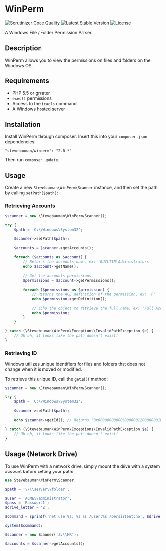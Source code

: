 # WinPerm

[![Scrutinizer Code Quality](https://img.shields.io/scrutinizer/g/stevebauman/winperm/master.svg?style=flat-square)](https://scrutinizer-ci.com/g/stevebauman/winperm/?branch=master)
[![Latest Stable Version](https://img.shields.io/packagist/v/stevebauman/winperm.svg?style=flat-square)](https://packagist.org/packages/stevebauman/winperm)
[![License](https://img.shields.io/packagist/l/stevebauman/winperm.svg?style=flat-square)](https://packagist.org/packages/stevebauman/winperm)

A Windows File / Folder Permission Parser.

## Description

WinPerm allows you to view the permissions on files and folders on the Windows OS.

## Requirements

- PHP 5.5 or greater
- `exec()` permissions
- Access to the `icacls` command
- A Windows hosted server

## Installation

Install WinPerm through composer. Insert this into your `composer.json` dependencies:

    "stevebauman/winperm": "2.0.*"

Then run `composer update`.

## Usage

Create a new `Stevebauman\WinPerm\Scanner` instance, and then set the path by calling `setPath($path)`:

### Retrieving Accounts

```php
$scanner = new \Stevebauman\WinPerm\Scanner();

try {
    $path = 'C:\\Windows\System32';
    
    $scanner->setPath($path);
    
    $accounts = $scanner->getAccounts();
    
    foreach ($accounts as $account) {
        // Returns the accounts name, ex: 'BUILTIN\Administrators'
        echo $account->getName();
        
        // Get the accounts permissions.
        $permissions = $account->getPermissions();
        
        foreach ($permissions as $permission) {
            // Returns the ACE definition of the permission, ex: 'F'
            echo $permission->getDefinition();
            
            // Echo the object to retrieve the full name, ex: 'Full Access'
            echo $permission;
        }
    }
    
} catch (\Stevebauman\WinPerm\Exceptions\InvalidPathException $e) {
    // Uh oh, it looks like the path doesn't exist!
}
```

### Retrieving ID

Windows utilizes unique identifiers for files and folders that does not change when it is moved or modified.

To retrieve this unique ID, call the `getId()` method:

```php
$scanner = new \Stevebauman\WinPerm\Scanner();

try {
    $path = 'C:\\Windows\System32';
    
    $scanner->setPath($path);
    
    echo $scanner->getId(); // Returns '0x0000000000000000001200000001b1t7'
    
} catch (\Stevebauman\WinPerm\Exceptions\InvalidPathException $e) {
    // Uh oh, it looks like the path doesn't exist!
}
```

## Usage (Network Drive)

To use WinPerm with a network drive, simply mount the drive with a system account before setting your path:

```php
use Stevebauman\WinPerm\Scanner;

$path = '\\\\server\\folder';

$user = 'ACME\\administrator';
$pass = 'Password1';
$drive_letter = 'Z';

$command = sprintf('net use %s: %s %s /user:%s /persistent:no', $drive, $path, $password, $username);

system($command);

$scanner = new Scanner('Z:\\HR');

$accounts = $scanner->getAccounts();
```
